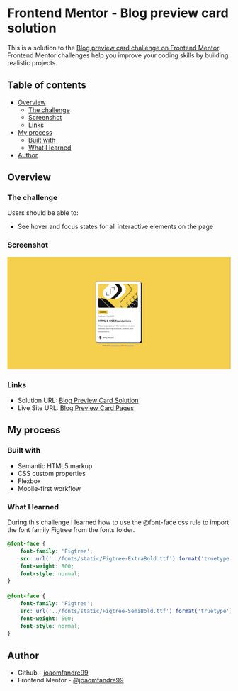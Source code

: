 # Frontend Mentor - Blog preview card solution

This is a solution to the [Blog preview card challenge on Frontend Mentor](https://www.frontendmentor.io/challenges/blog-preview-card-ckPaj01IcS). Frontend Mentor challenges help you improve your coding skills by building realistic projects. 

## Table of contents

- [Overview](#overview)
  - [The challenge](#the-challenge)
  - [Screenshot](#screenshot)
  - [Links](#links)
- [My process](#my-process)
  - [Built with](#built-with)
  - [What I learned](#what-i-learned)
- [Author](#author)

## Overview

### The challenge

Users should be able to:

- See hover and focus states for all interactive elements on the page

### Screenshot

![](./screenshot.png)

### Links

- Solution URL: [Blog Preview Card Solution](https://github.com/joaomfandre99/frontendmentor/tree/main/blog-preview-card-component)
- Live Site URL: [Blog Preview Card Pages](https://joaomfandre99.github.io/frontendmentor/blog-preview-card-component/)

## My process

### Built with

- Semantic HTML5 markup
- CSS custom properties
- Flexbox
- Mobile-first workflow

### What I learned

During this challenge I learned how to use the @font-face css rule to import the font family Figtree from the fonts folder.

```css
@font-face {
    font-family: 'Figtree';
    src: url('../fonts/static/Figtree-ExtraBold.ttf') format('truetype');
    font-weight: 800;
    font-style: normal;
}

@font-face {
    font-family: 'Figtree';
    src: url('../fonts/static/Figtree-SemiBold.ttf') format('truetype');
    font-weight: 500;
    font-style: normal;
}
```

## Author

- Github - [joaomfandre99](https://github.com/joaomfandre99)
- Frontend Mentor - [@joaomfandre99](https://www.frontendmentor.io/profile/joaomfandre99)

